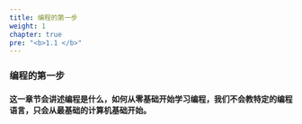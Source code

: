 ```yaml
---
title: 编程的第一步
weight: 1
chapter: true
pre: "<b>1.1 </b>"
---
```


### 编程的第一步

#### 这一章节会讲述编程是什么，如何从零基础开始学习编程，我们不会教特定的编程语言，只会从最基础的计算机基础开始。
